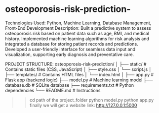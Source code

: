 # osteoporosis-risk-prediction-
Technologies Used: Python, Machine Learning, Database Management, Front-End Development
Description: Built a predictive system to assess osteoporosis risk based on patient data such as age, BMI, and medical history. Implemented machine learning algorithms for risk analysis and integrated a database for storing patient records and predictions. Developed a user-friendly interface for seamless data input and visualization, supporting early diagnosis and preventative care.

PROJECT STRUCTURE:
osteoporosis-risk-prediction/
│
├── static/               # Contains static files (CSS, JavaScript)
│   ├── style.css
│   └── script.js
│
├── templates/            # Contains HTML files
│   └── index.html
│
├── app.py                # Flask app (backend logic)
├── model.py              # Machine learning model
├── database.db           # SQLite database
├── requirements.txt      # Python dependencies
└── README.md             # Instructions







>>cd path of the project_folder
>>python model.py
>>python app.py
finally we will get a website link: http://127.0.0.1:5000
